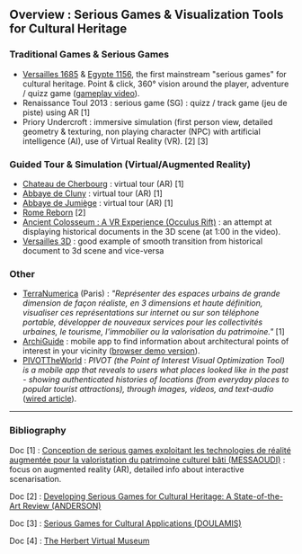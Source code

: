 
## Overview : Serious Games & Visualization Tools for Cultural Heritage

### Traditional Games & Serious Games

* [Versailles 1685](https://fr.wikipedia.org/wiki/Versailles_1685_:_Complot_%C3%A0_la_cour_du_Roi_Soleil) & [Egypte 1156](https://fr.wikipedia.org/wiki/%C3%89gypte_:_1156_av._J.-C._-_L%27%C3%89nigme_de_la_tombe_royale), the first mainstream "serious games" for cultural heritage. Point & click, 360° vision around the player, adventure / quizz game ([gameplay video](https://www.youtube.com/watch?v=clZzDv2UpVM)).
* Renaissance Toul 2013 : serious game (SG) : quizz / track game (jeu de piste) using AR [1]
* Priory Undercroft : immersive simulation (first person view, detailed geometry & texturing, non playing character (NPC) with artificial intelligence (AI), use of Virtual Reality (VR). [2] [3]

### Guided Tour & Simulation (Virtual/Augmented Reality)

* [Chateau de Cherbourg](http://www.club-innovation-culture.fr/cherbourg-fait-revivre-son-chateau-avec-une-application-mobile-en-realite-augmentee/) : virtual tour (AR) [1]
* [Abbaye de Cluny](https://www.youtube.com/watch?v=-4v_GhA_S0A) : virtual tour (AR) [1]
* [Abbaye de Jumiège](https://www.youtube.com/watch?v=B1r38B4FJ_0) : virtual tour (AR) [1]
* [Rome Reborn](https://www.youtube.com/watch?v=vrIEwjgfbYs) [2]
* [Ancient Colosseum : A VR Experience (Occulus Rift)](https://www.youtube.com/watch?v=bAWTJO6oz-o) : an attempt at displaying historical documents in the 3D scene (at 1:00 in the video).
* [Versailles 3D](https://www.youtube.com/watch?v=FSHzMdfu-60) : good example of smooth transition from historical document to 3d scene and vice-versa

### Other

* [TerraNumerica](http://competitivite.gouv.fr/des-exemples-de-projets-r-d-aboutis/terra-numerica-en-images-527.html) (Paris) : _"Représenter des espaces urbains de grande dimension de façon réaliste, en 3 dimensions et haute définition, visualiser ces représentations sur internet ou sur son téléphone portable, développer de nouveaux services pour les collectivités urbaines, le tourisme, l'immobilier ou la valorisation du patrimoine."_ [1]
* [ArchiGuide](http://www.archiguide-lyon.com/) : mobile app to find information about architectural points of interest in your vicinity ([browser demo version](http://www.archipel-cdcu.fr/archiguide/)).
* [PIVOTTheWorld](http://www.pivottheworld.com/) : _PIVOT (the Point of Interest Visual Optimization Tool) is a mobile app that reveals to users what places looked like in the past - showing authenticated histories of locations (from everyday places to popular tourist attractions), through images, videos, and text-audio_ ([wired article](https://www.wired.com/2015/03/clever-app-reveals-snapshot-locationin-past/)).

---

### Bibliography

Doc [1] : [Conception de serious games exploitant les technologies de réalité augmentée pour la valoristation du patrimoine culturel bâti (MESSAOUDI)](http://meurthe.crai.archi.fr/wordpressFr/wp-content/plugins/Lab_BD/media/pdf/MESSAOUDITommyMemoireAME.pdf) : focus on augmented reality (AR), detailed info about interactive scenarisation.

Doc [2] : [Developing Serious Games for Cultural Heritage: A State-of-the-Art Review (ANDERSON)](http://dx.doi.org/10.1007/s10055-010-0177-3)

Doc [3] : [Serious Games for Cultural Applications (DOULAMIS)](https://www.researchgate.net/publication/225625702_Serious_Games_for_Cultural_Applications)

Doc [4] : [The Herbert Virtual Museum](https://www.hindawi.com/journals/jece/2013/487970/)


